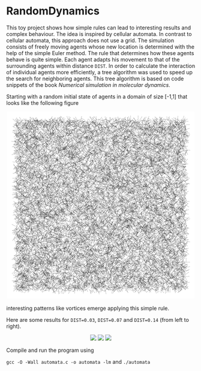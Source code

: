 # RandomDynamics

This toy project shows how simple rules can lead to interesting results and complex behaviour. The idea is inspired by cellular automata. In contrast to cellular automata, this approach does not use a grid. The simulation consists of freely moving agents whose new location is determined with the help of the simple Euler method. The rule that determines how these agents behave is quite simple. Each agent adapts his movement to that of the surrounding agents within distance `DIST`. In order to calculate the interaction of individual agents more efficiently, a tree algorithm was used to speed up the search for neighboring agents. This tree algorithm is based on code snippets of the book *Numerical simulation in molecular dynamics*.

Starting with a random initial state of agents in a domain of size [-1,1] that looks like the following figure

<div align="center">
<img src="https://github.com/KaiFabi/RandomDynamics/blob/master/init.png" height="500">
</div>

interesting patterns like vortices emerge applying this simple rule.

Here are some results for `DIST=0.03`, `DIST=0.07` and `DIST=0.14` (from left to right).

<p align="center">
<img src="https://github.com/KaiFabi/RandomDynamics/blob/master/output_dist_0p14.gif" height="500">
<img src="https://github.com/KaiFabi/RandomDynamics/blob/master/output_dist_0p07.gif" height="500">
<img src="https://github.com/KaiFabi/RandomDynamics/blob/master/output_dist_0p03.gif" height="500">
</p>

Compile and run the program using

`gcc -O -Wall automata.c -o automata -lm`
and 
`./automata`
